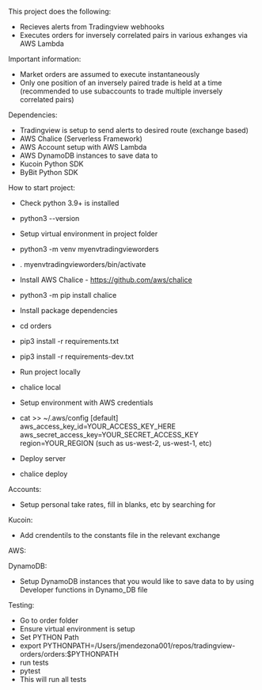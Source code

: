 This project does the following:

- Recieves alerts from Tradingview webhooks
- Executes orders for inversely correlated pairs in various exhanges via AWS Lambda

Important information:

- Market orders are assumed to execute instantaneously
- Only one position of an inversely paired trade is held at a time (recommended to use subaccounts to trade multiple inversely correlated pairs)

Dependencies:

- Tradingview is setup to send alerts to desired route (exchange based)
- AWS Chalice (Serverless Framework)
- AWS Account setup with AWS Lambda
- AWS DynamoDB instances to save data to
- Kucoin Python SDK
- ByBit Python SDK

How to start project:

- Check python 3.9+ is installed
- python3 --version
- Setup virtual environment in project folder
- python3 -m venv myenvtradingvieworders
- . myenvtradingvieworders/bin/activate
- Install AWS Chalice - https://github.com/aws/chalice
- python3 -m pip install chalice
- Install package dependencies
- cd orders
- pip3 install -r requirements.txt
- pip3 install -r requirements-dev.txt
- Run project locally
- chalice local

- Setup environment with AWS credentials
- cat >> ~/.aws/config
  [default]
  aws_access_key_id=YOUR_ACCESS_KEY_HERE
  aws_secret_access_key=YOUR_SECRET_ACCESS_KEY
  region=YOUR_REGION (such as us-west-2, us-west-1, etc)
- Deploy server
- chalice deploy

Accounts:

- Setup personal take rates, fill in blanks, etc by searching for <insert>

Kucoin:

- Add crendentils to the constants file in the relevant exchange

AWS:

DynamoDB:

- Setup DynamoDB instances that you would like to save data to by using Developer functions in Dynamo_DB file

Testing:

- Go to order folder
- Ensure virtual environment is setup
- Set PYTHON Path
- export PYTHONPATH=/Users/jmendezona001/repos/tradingview-orders/orders:$PYTHONPATH
- run tests
- pytest
- This will run all tests
